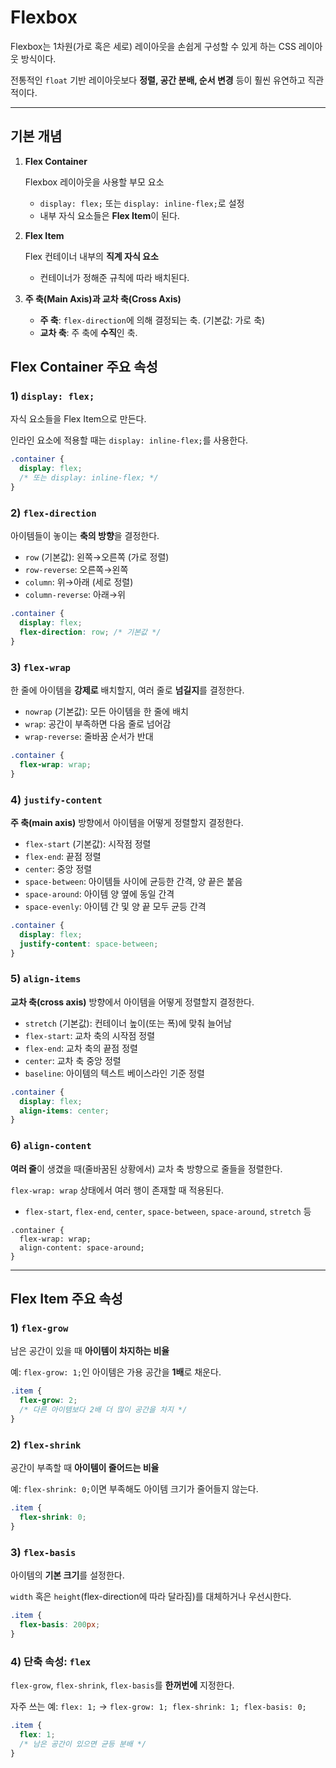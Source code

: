 # Flexbox

Flexbox는 1차원(가로 혹은 세로) 레이아웃을 손쉽게 구성할 수 있게 하는 CSS 레이아웃 방식이다.

전통적인 `float` 기반 레이아웃보다 **정렬, 공간 분배, 순서 변경** 등이 훨씬 유연하고 직관적이다.

---

## 기본 개념

1. **Flex Container**
    
    Flexbox 레이아웃을 사용할 부모 요소
    
    - `display: flex;` 또는 `display: inline-flex;`로 설정
    - 내부 자식 요소들은 **Flex Item**이 된다.
2. **Flex Item**
    
    Flex 컨테이너 내부의 **직계 자식 요소**
    
    - 컨테이너가 정해준 규칙에 따라 배치된다.
3. **주 축(Main Axis)과 교차 축(Cross Axis)**
    - **주 축**: `flex-direction`에 의해 결정되는 축. (기본값: 가로 축)
    - **교차 축**: 주 축에 **수직**인 축.

## Flex Container 주요 속성

### 1) `display: flex;`

자식 요소들을 Flex Item으로 만든다.

인라인 요소에 적용할 때는 `display: inline-flex;`를 사용한다.

```css
.container {
  display: flex;
  /* 또는 display: inline-flex; */
}
```

### 2) `flex-direction`

아이템들이 놓이는 **축의 방향**을 결정한다.

- `row` (기본값): 왼쪽→오른쪽 (가로 정렬)
- `row-reverse`: 오른쪽→왼쪽
- `column`: 위→아래 (세로 정렬)
- `column-reverse`: 아래→위

```css
.container {
  display: flex;
  flex-direction: row; /* 기본값 */
}
```

### 3) `flex-wrap`

한 줄에 아이템을 **강제로** 배치할지, 여러 줄로 **넘길지**를 결정한다.

- `nowrap` (기본값): 모든 아이템을 한 줄에 배치
- `wrap`: 공간이 부족하면 다음 줄로 넘어감
- `wrap-reverse`: 줄바꿈 순서가 반대

```css
.container {
  flex-wrap: wrap;
}
```

### 4) `justify-content`

**주 축(main axis)** 방향에서 아이템을 어떻게 정렬할지 결정한다.

- `flex-start` (기본값): 시작점 정렬
- `flex-end`: 끝점 정렬
- `center`: 중앙 정렬
- `space-between`: 아이템들 사이에 균등한 간격, 양 끝은 붙음
- `space-around`: 아이템 양 옆에 동일 간격
- `space-evenly`: 아이템 간 및 양 끝 모두 균등 간격

```css
.container {
  display: flex;
  justify-content: space-between;
}
```

### 5) `align-items`

**교차 축(cross axis)** 방향에서 아이템을 어떻게 정렬할지 결정한다.

- `stretch` (기본값): 컨테이너 높이(또는 폭)에 맞춰 늘어남
- `flex-start`: 교차 축의 시작점 정렬
- `flex-end`: 교차 축의 끝점 정렬
- `center`: 교차 축 중앙 정렬
- `baseline`: 아이템의 텍스트 베이스라인 기준 정렬

```css
.container {
  display: flex;
  align-items: center;
}
```

### 6) `align-content`

**여러 줄**이 생겼을 때(줄바꿈된 상황에서) 교차 축 방향으로 줄들을 정렬한다.

`flex-wrap: wrap` 상태에서 여러 행이 존재할 때 적용된다.

- `flex-start`, `flex-end`, `center`, `space-between`, `space-around`, `stretch` 등

```
.container {
  flex-wrap: wrap;
  align-content: space-around;
}
```

---

## Flex Item 주요 속성

### 1) `flex-grow`

남은 공간이 있을 때 **아이템이 차지하는 비율**

예: `flex-grow: 1;`인 아이템은 가용 공간을 **1배**로 채운다.

```css
.item {
  flex-grow: 2;
  /* 다른 아이템보다 2배 더 많이 공간을 차지 */
}
```

### 2) `flex-shrink`

공간이 부족할 때 **아이템이 줄어드는 비율**

예: `flex-shrink: 0;`이면 부족해도 아이템 크기가 줄어들지 않는다.

```css
.item {
  flex-shrink: 0;
}
```

### 3) `flex-basis`

아이템의 **기본 크기**를 설정한다.

`width` 혹은 `height`(flex-direction에 따라 달라짐)를 대체하거나 우선시한다.

```css
.item {
  flex-basis: 200px;
}
```

### 4) 단축 속성: `flex`

`flex-grow`, `flex-shrink`, `flex-basis`를 **한꺼번에** 지정한다.

자주 쓰는 예: `flex: 1;` → `flex-grow: 1; flex-shrink: 1; flex-basis: 0;` 

```css
.item {
  flex: 1;
  /* 남은 공간이 있으면 균등 분배 */
}
```